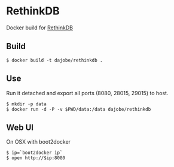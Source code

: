 # RethinkDB #

Docker build for [RethinkDB](http://www.rethinkdb.com/)

## Build ##

    $ docker build -t dajobe/rethinkdb .

## Use ##

Run it detached and export all ports (8080, 28015, 29015) to host.

	$ mkdir -p data
	$ docker run -d -P -v $PWD/data:/data dajobe/rethinkdb

## Web UI ##

On OSX with boot2docker

    $ ip=`boot2docker ip`
    $ open http://$ip:8080
